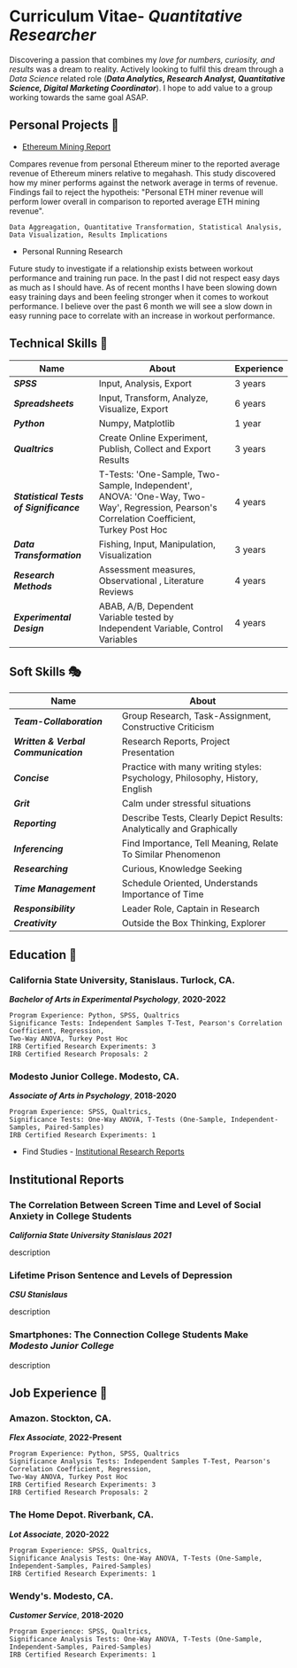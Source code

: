 # **Curriculum Vitae**- *Quantitative Researcher*
Discovering a passion that combines my *love for numbers, curiosity, and results* was a dream to reality. Actively looking to fulfil this dream through a *Data Science* related role (***Data Analytics, Research Analyst, Quantitative Science, Digital Marketing Coordinator***). I hope to add value to a group working towards the same goal ASAP.

## Personal Projects :star2:
  - [Ethereum Mining Report](https://github.com/akeyess/Eth_Mining_Research)
    
    
  Compares revenue from personal Ethereum miner to the reported average revenue of Ethereum miners relative to megahash. This study discovered how my miner performs against the network average in terms of revenue. Findings fail to reject the hypotheis: "Personal ETH miner revenue will perform lower overall in comparison to reported average ETH mining revenue".
  
    Data Aggreagation, Quantitative Transformation, Statistical Analysis, 
    Data Visualization, Results Implications
    
  - Personal Running Research
  
  Future study to investigate if a relationship exists between workout performance and training run pace. In the past I did not respect easy days as much as I should have. As of recent months I have been slowing down easy training days and been feeling stronger when it comes to workout performance. I believe over the past 6 month we will see a slow down in easy running pace to correlate with an increase in workout performance.
  
  ## Technical Skills :bookmark_tabs:
| Name | About | Experience  |
| ----------- | ----------- | ----------- |
| ***SPSS*** | Input, Analysis, Export | 3 years |
| ***Spreadsheets*** | Input, Transform, Analyze, Visualize, Export | 6 years |
| ***Python*** | Numpy, Matplotlib | 1 year |
| ***Qualtrics*** | Create Online Experiment, Publish, Collect and Export Results | 3 years |
| ***Statistical Tests of Significance*** | T-Tests: 'One-Sample, Two-Sample, Independent', ANOVA: 'One-Way, Two-Way', Regression, Pearson's Correlation Coefficient, Turkey Post Hoc | 4 years |
| ***Data Transformation*** | Fishing, Input, Manipulation, Visualization | 3 years |
| ***Research Methods*** | Assessment measures, Observational , Literature Reviews | 4 years |
| ***Experimental Design*** | ABAB, A/B, Dependent Variable tested by Independent Variable, Control Variables | 4 years | 
  
  ## Soft Skills :performing_arts:
  | Name | About |
| ----------- | ----------- |
| ***Team-Collaboration*** | Group Research, Task-Assignment, Constructive Criticism
| ***Written & Verbal Communication*** | Research Reports, Project Presentation
| ***Concise*** | Practice with many writing styles: Psychology, Philosophy, History, English
| ***Grit*** | Calm under stressful situations
| ***Reporting*** | Describe Tests, Clearly Depict Results: Analytically and Graphically
| ***Inferencing*** | Find Importance, Tell Meaning, Relate To Similar Phenomenon
| ***Researching*** | Curious, Knowledge Seeking
| ***Time Management*** | Schedule Oriented, Understands Importance of Time
| ***Responsibility*** | Leader Role, Captain in Research
| ***Creativity*** | Outside the Box Thinking, Explorer

  ## Education :school:
  ### California State University, Stanislaus. Turlock, CA.
  ***Bachelor of Arts in Experimental Psychology***, **2020-2022**
  
    Program Experience: Python, SPSS, Qualtrics
    Significance Tests: Independent Samples T-Test, Pearson's Correlation Coefficient, Regression,
    Two-Way ANOVA, Turkey Post Hoc
    IRB Certified Research Experiments: 3
    IRB Certified Research Proposals: 2
  
  ### Modesto Junior College. Modesto, CA.
  ***Associate of Arts in Psychology***, **2018-2020**
  
    Program Experience: SPSS, Qualtrics, 
    Significance Tests: One-Way ANOVA, T-Tests (One-Sample, Independent-Samples, Paired-Samples)
    IRB Certified Research Experiments: 1

  - Find Studies - [Institutional Research Reports](https://andrewkeyes2.wixsite.com/andrewkeyes/research)

## Institutional Reports
  ### The Correlation Between Screen Time and Level of Social Anxiety in College Students 
  ***California State University Stanislaus 2021***
  
  description
  
  ### Lifetime Prison Sentence and Levels of Depression 
  ***CSU Stanislaus***
  
  description
  
  ### Smartphones: The Connection College Students Make ***Modesto Junior College***
  description
## Job Experience :scroll:
  ### Amazon. Stockton, CA.
  ***Flex Associate***, **2022-Present**
  
    Program Experience: Python, SPSS, Qualtrics
    Significance Analysis Tests: Independent Samples T-Test, Pearson's Correlation Coefficient, Regression,
    Two-Way ANOVA, Turkey Post Hoc
    IRB Certified Research Experiments: 3
    IRB Certified Research Proposals: 2
  
  ### The Home Depot. Riverbank, CA.
  ***Lot Associate***, **2020-2022**
  
    Program Experience: SPSS, Qualtrics, 
    Significance Analysis Tests: One-Way ANOVA, T-Tests (One-Sample, Independent-Samples, Paired-Samples)
    IRB Certified Research Experiments: 1
    
  ### Wendy's. Modesto, CA.
  ***Customer Service***, **2018-2020**
  
    Program Experience: SPSS, Qualtrics, 
    Significance Analysis Tests: One-Way ANOVA, T-Tests (One-Sample, Independent-Samples, Paired-Samples)
    IRB Certified Research Experiments: 1


